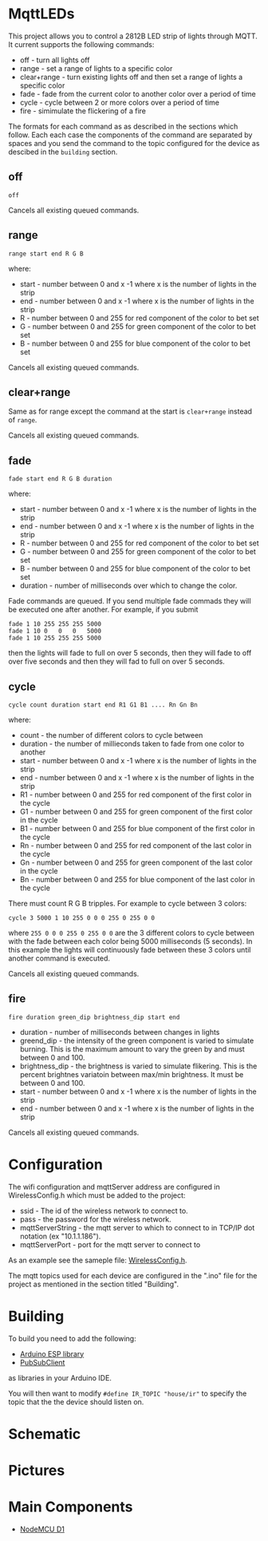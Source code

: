 # MqttLEDs

This project allows you to control a 2812B LED strip of lights
through MQTT.  It current supports the following commands:

* off - turn all lights off
* range - set a range of lights to a specific color
* clear+range - turn existing lights off and then set a range of lights 
  a specific color
* fade - fade from the current color to another color over a period of time
* cycle - cycle between 2 or more colors over a period of time
* fire - simimulate the flickering of a fire

The formats for each command as as described in the sections which
follow. Each each case the components of the command are separated
by spaces and you send the command to the topic configured for
the device as descibed in the `building` section.

## off

`off`

Cancels all existing queued commands.

## range

`range start end R G B`

where:

* start - number between 0 and x -1 where x is the number of lights
  in the strip
* end - number between 0 and x -1 where x is the number of lights
  in the strip
* R - number between 0 and 255 for red component of the color to bet set
* G - number between 0 and 255 for green component of the color to bet set
* B - number between 0 and 255 for blue component of the color to bet set

Cancels all existing queued commands.

## clear+range

Same as for range except the command at the start is `clear+range` instead
of `range`.

Cancels all existing queued commands.

## fade

`fade start end R G B duration`

where:

* start - number between 0 and x -1 where x is the number of lights
  in the strip
* end - number between 0 and x -1 where x is the number of lights
  in the strip
* R - number between 0 and 255 for red component of the color to bet set
* G - number between 0 and 255 for green component of the color to bet set
* B - number between 0 and 255 for blue component of the color to bet set
* duration - number of milliseconds over which to change the color.

Fade commands are queued.  If you send multiple fade commads they will
be executed one after another. For example, if you submit

```
fade 1 10 255 255 255 5000
fade 1 10 0   0   0   5000
fade 1 10 255 255 255 5000
```

then the lights will fade to full on over 5 seconds, then they will fade to
off over five seconds and then they will fad to full on over 5 seconds.

## cycle

`cycle count duration start end R1 G1 B1 .... Rn Gn Bn`

where:

* count - the number of different colors to cycle between
* duration - the number of millieconds taken to fade from one color
  to another
* start - number between 0 and x -1 where x is the number of lights
  in the strip
* end - number between 0 and x -1 where x is the number of lights
  in the strip
* R1 - number between 0 and 255 for red component of the first color in the cycle
* G1 - number between 0 and 255 for green component of the first color in the cycle
* B1 - number between 0 and 255 for blue component of the first color in the cycle
* Rn - number between 0 and 255 for red component of the last color in the cycle
* Gn - number between 0 and 255 for green component of the last color in the cycle
* Bn - number between 0 and 255 for blue component of the last color in the cycle

There must count R G B tripples. For example to cycle between 3 colors:

`cycle 3 5000 1 10 255 0 0 0 255 0 255 0 0`

where `255 0 0 0 255 0 255 0 0` are the 3 different colors to cycle between
with the fade between each color being 5000 milliseconds (5 seconds).  In this
example the lights will continuously fade between these 3 colors until
another command is executed.

Cancels all existing queued commands.

## fire

`fire duration green_dip brightness_dip start end`

* duration - number of milliseconds between changes in lights
* greend_dip - the intensity of the green component is varied to 
  simulate burning.  This is the maximum amount to vary the green
  by and must between 0 and 100.
* brightness_dip - the brightness is varied to simulate flikering.
  This is the percent brightnes variatoin between max/min brightness.
  It must be between 0 and 100.
* start - number between 0 and x -1 where x is the number of lights
  in the strip 
* end - number between 0 and x -1 where x is the number of lights
  in the strip

Cancels all existing queued commands.

# Configuration

The wifi configuration and mqttServer address are configured in
WirelessConfig.h which must be added to the project:

  * ssid - The id of the wireless network to connect to.
  * pass - the password for the wireless network.
  * mqttServerString - the mqtt server to which to connect to in
    TCP/IP dot notation (ex "10.1.1.186").
  * mqttServerPort - port for the mqtt server to connect to 

As an example see the sameple file: [WirelessConfig.h](https://github.com/mhdawson/arduino-esp8266/blob/master/WirelessConfig.h).

The mqtt topics used for each device are configured in the ".ino" file for the project as mentioned in the section titled "Building".

# Building

To build you need to add the following:

* [Arduino ESP library](https://github.com/esp8266/Arduino)
* [PubSubClient](https://github.com/knolleary/pubsubclient)

as libraries in your Arduino IDE.

You will then want to modify `#define IR_TOPIC "house/ir"` to specify the 
topic that the the device should listen on.

# Schematic


# Pictures


# Main Components

* [NodeMCU D1](http://www.ebay.com/itm/NodeMCU-Lua-ESP-12-WeMos-D1-Mini-WIFI-4M-Bytes-Development-Board-Module-ESP8266-/321989574625)
